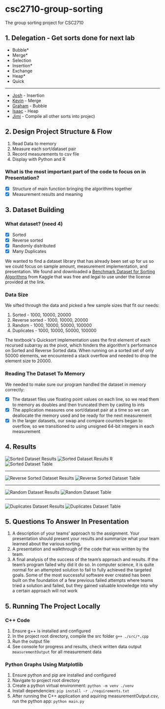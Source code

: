 # csc2710-group-sorting
The group sorting project for CSC2710

## 1. Delegation - Get sorts done for next lab

- Bubble*
- Merge*
- Selection 
- Insertion*
- Exchange
- Heap*
- Quick

---

- [Josh](https://github.com/joshsw2005) - Insertion
- [Kevin](https://github.com/kdogmixtape) - Merge
- [Graham](https://github.com/gmccabe21212) - Bubble
- [Isaac](https://github.com/isaacdenny) - Heap
- [Jimi](https://github.com/baners123) - Compile all other sorts into projec)

## 2. Design Project Structure & Flow

1. Read Data to memory
2. Measure each sort/dataset pair
3. Record measurements to csv file
4. Display with Python and R

### What is the most important part of the code to focus on in Presentation?

- [x] Structure of main function bringing the algorithms together
- [x] Measurement results and meaning

## 3. Dataset Building

### What dataset? (need 4)

- [x] Sorted
- [x] Reverse sorted
- [x] Randomly distributed
- [x] Many Duplicates

We wanted to find a dataset library that has already been set up for us so we could focus on  sample amount, measurement implementation, and presentation. We found and downloaded a [Benchmark Dataset for Sorting Algorithms](https://www.kaggle.com/datasets/bekiremirhanakay/benchmark-dataset-for-sorting-algorithms?select=ordered) from Kaggle that was free and legal to use under the license provided at the link.

### Data Size

We sifted through the data and picked a few sample sizes that fit our needs:

1. Sorted - 1000, 10000, 20000
2. Reverse sorted - 1000, 10000, 20000
3. Random - 1000, 10000, 50000, 100000
4. Duplicates - 1000, 10000, 50000, 100000

The textbook's Quicksort implementation uses the first element of each recursed subarray as the pivot, which hinders the algorithm's performance on Sorted and Reverse Sorted data. When running on a sorted set of only 50000 elements, we encountered a stack overflow and needed to drop the element size to 20000.

### Reading The Dataset To Memory

We needed to make sure our program handled the dataset in memory correctly:

- [x] The dataset files use floating point values on each line, so we read them to memory as doubles and then truncated them by casting to ints
- [x] The application measures one sort/dataset pair at a time so we can deallocate the memory used and be ready for the next measurement
- [x] In the larger datasets, our swap and compare counters began to overflow, so we transitioned to using unsigned 64-bit integers in each measurement

## 4. Results

![Sorted Dataset Results](https://github.com/isaacdenny/csc2710-group-sorting/blob/main/results/SORTED-ALL.png?raw=true)
![Sorted Dataset Results R](https://github.com/isaacdenny/csc2710-group-sorting/blob/main/results/SORTED-COMPARE-R.png?raw=true)
![Sorted Dataset Table](https://github.com/isaacdenny/csc2710-group-sorting/blob/main/results/SORTED-TABLE.png?raw=true)

---

![Reverse Sorted Dataset Results](https://github.com/isaacdenny/csc2710-group-sorting/blob/main/results/REVERSE-ALL.png?raw=true)
![Reverse Sorted Dataset Table](https://github.com/isaacdenny/csc2710-group-sorting/blob/main/results/REVERSE-TABLE.png?raw=true)

--- 

![Random Dataset Results](https://github.com/isaacdenny/csc2710-group-sorting/blob/main/results/RANDOM-ALL.png?raw=true)
![Random Dataset Table](https://github.com/isaacdenny/csc2710-group-sorting/blob/main/results/RANDOM-TABLE.png?raw=true)

---

![Duplicates Dataset Results](https://github.com/isaacdenny/csc2710-group-sorting/blob/main/results/DUPLICATE-ALL.png?raw=true)
![Duplicates Dataset Table](https://github.com/isaacdenny/csc2710-group-sorting/blob/main/results/DUPLICATES-TABLE.png?raw=true)

## 5. Questions To Answer In Presentation

1. A description of your teams’ approach to the assignment. Your presentation should present your
results and summarize what your team learned about the various sorting.
2. A presentation and walkthrough of the code that was written by the team.
3. A final analysis of the success of the team’s approach and results. If the team’s program failed why did
it do so. In computer science, it is quite normal for an attempted solution to fail to fully achieved the
targeted goals. Some of the most successful software ever created has been built on the foundation of a
few previous failed attempts where teams tried a solution and failed, but they gained valuable knowledge
into why a certain approach will not work

## 5. Running The Project Locally

### C++ Code
1. Ensure g++ is installed and configured
2. In the project root directory, compile the src folder `g++ ./src/*.cpp`
3. Run the output file
4. See console for progress and results, check written data output `measurementOutput` for all measurement data

### Python Graphs Using Matplotlib
1. Ensure python and pip are installed and configured
2. Navigate to project root directory
3. Create a python virtual environment: `python -m venv ./venv`
4. Install dependencies: `pip install -r ./requirements.txt`
5. After running the C++ application and aquiring measurementOutput.csv, run the python app: `python main.py`
